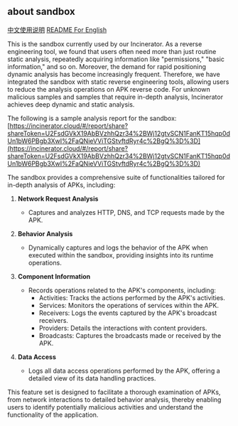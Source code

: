 ## about sandbox

[中文使用说明](https://github.com/liansecurityOS/The-sandbox-for-dynamic-detection-of-Incinerator/blob/master/README_CN.md)
[README For English](https://github.com/liansecurityOS/The-sandbox-for-dynamic-detection-of-Incinerator/blob/master/README_EN.md)

This is the sandbox currently used by our Incinerator. As a reverse engineering tool, we found that users often need more than just routine static analysis, repeatedly acquiring information like "permissions," "basic information," and so on. Moreover, the demand for rapid positioning dynamic analysis has become increasingly frequent. Therefore, we have integrated the sandbox with static reverse engineering tools, allowing users to reduce the analysis operations on APK reverse code. For unknown malicious samples and samples that require in-depth analysis, Incinerator achieves deep dynamic and static analysis.

The following is a sample analysis report for the sandbox: [https://incinerator.cloud/#/report/share?shareToken=U2FsdGVkX19AbBVzhhQzr34%2BWj12gtvSCN1FanKT15hqp0dUn1bW6PBgb3XwI%2FaQNieVViTGStvftdRyr4c%2BgQ%3D%3D](https://incinerator.cloud/#/report/share?shareToken=U2FsdGVkX19AbBVzhhQzr34%2BWj12gtvSCN1FanKT15hqp0dUn1bW6PBgb3XwI%2FaQNieVViTGStvftdRyr4c%2BgQ%3D%3D)

The sandbox provides a comprehensive suite of functionalities tailored for in-depth analysis of APKs, including:

1. **Network Request Analysis**
   - Captures and analyzes HTTP, DNS, and TCP requests made by the APK.

2. **Behavior Analysis**
   - Dynamically captures and logs the behavior of the APK when executed within the sandbox, providing insights into its runtime operations.

3. **Component Information**
   - Records operations related to the APK's components, including:
     - Activities: Tracks the actions performed by the APK's activities.
     - Services: Monitors the operations of services within the APK.
     - Receivers: Logs the events captured by the APK's broadcast receivers.
     - Providers: Details the interactions with content providers.
     - Broadcasts: Captures the broadcasts made or received by the APK.

4. **Data Access**
   - Logs all data access operations performed by the APK, offering a detailed view of its data handling practices.

This feature set is designed to facilitate a thorough examination of APKs, from network interactions to detailed behavior analysis, thereby enabling users to identify potentially malicious activities and understand the functionality of the application.
